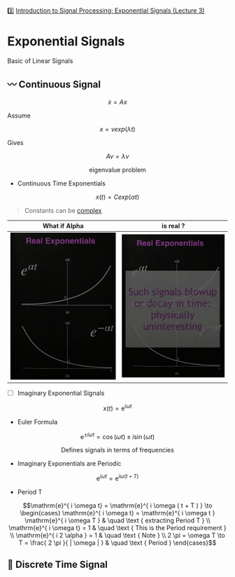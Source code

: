 :three: [Introduction to Signal Processing: Exponential Signals (Lecture 3)](https://youtu.be/B6GPKiRHnsk)


# Exponential Signals


Basic of Linear Signals

## :wavy_dash: Continuous Signal


```math
\dot{x} = A x
```

Assume

```math
x = v exp(\lambda t)
```

Gives

```math
A v = \lambda v
```

```math
\text{ eigenvalue problem }
```

* Continuous Time Exponentials

```math
x(t) = C exp(\alpha t)
```

> Constants can be [complex](https://en.wikipedia.org/wiki/Complex_number)


| What if Alpha | is real ?  |
|-------------------------------|------------------------------------------------|
| <img src=images/exponential-sequence.png width='' height='' > </img> | <img src=images/exponential-sequence-blow.png width='' height='' > </img>  |

- [ ] Imaginary Exponential Signals

```math
x(t) = \mathrm{e}^{i \omega t}
```

* Euler Formula

```math
\mathrm{e}^{\pm i \omega t} = \cos ( \omega t ) \pm i \sin ( \omega t )
```

```math
\text { Defines signals in terms of frequencies }
```

* Imaginary Exponentials are Periodic

```math
\mathrm{e}^{ i \omega t} = \mathrm{e}^{ i \omega ( t + T ) }
```

- Period T

```math
\mathrm{e}^{ i \omega t} = \mathrm{e}^{ i \omega ( t + T ) } \to
  \begin{cases}
    \mathrm{e}^{ i \omega t} = \mathrm{e}^{ i \omega t } \mathrm{e}^{ i \omega T }  & \quad \text { extracting Period T }  \\
    \mathrm{e}^{ i \omega t} = 1                                                    & \quad \text { This is the Period requirement }  \\
    \mathrm{e}^{ i 2 \alpha } = 1                                                   & \quad \text { Note }  \\
    2 \pi = \omega T \to T = \frac{ 2 \pi }{ | \omega | }                           & \quad \text { Period }
  \end{cases}
```


## :signal_strength: Discrete Time Signal

